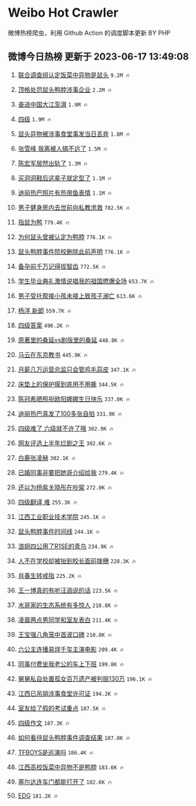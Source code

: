# Weibo Hot Crawler 



微博热榜爬虫，利用 Github Action 的调度脚本更新 BY PHP 


## 微博今日热榜 更新于 2023-06-17 13:49:08 
1. [联合调查组认定饭菜中异物是鼠头](https://s.weibo.com/weibo?q=%23%E8%81%94%E5%90%88%E8%B0%83%E6%9F%A5%E7%BB%84%E8%AE%A4%E5%AE%9A%E9%A5%AD%E8%8F%9C%E4%B8%AD%E5%BC%82%E7%89%A9%E6%98%AF%E9%BC%A0%E5%A4%B4%23&t=31&band_rank=1&Refer=top) `9.2M 🔥` 

1. [顶格处罚鼠头鸭脖涉事企业](https://s.weibo.com/weibo?q=%23%E9%A1%B6%E6%A0%BC%E5%A4%84%E7%BD%9A%E9%BC%A0%E5%A4%B4%E9%B8%AD%E8%84%96%E6%B6%89%E4%BA%8B%E4%BC%81%E4%B8%9A%23&t=31&band_rank=2&Refer=top) `2.2M 🔥` 

1. [奋进中国大江澎湃](https://s.weibo.com/weibo?q=%23%E5%A5%8B%E8%BF%9B%E4%B8%AD%E5%9B%BD%E5%A4%A7%E6%B1%9F%E6%BE%8E%E6%B9%83%23&t=31&band_rank=3&Refer=top) `1.9M 🔥` 

1. [四级](https://s.weibo.com/weibo?q=%E5%9B%9B%E7%BA%A7&t=31&band_rank=4&Refer=top) `1.9M 🔥` 

1. [鼠头异物被涉事食堂事发当日丢弃](https://s.weibo.com/weibo?q=%23%E9%BC%A0%E5%A4%B4%E5%BC%82%E7%89%A9%E8%A2%AB%E6%B6%89%E4%BA%8B%E9%A3%9F%E5%A0%82%E4%BA%8B%E5%8F%91%E5%BD%93%E6%97%A5%E4%B8%A2%E5%BC%83%23&t=31&band_rank=5&Refer=top) `1.8M 🔥` 

1. [张雪峰 我离被人搞不远了](https://s.weibo.com/weibo?q=%E5%BC%A0%E9%9B%AA%E5%B3%B0%20%E6%88%91%E7%A6%BB%E8%A2%AB%E4%BA%BA%E6%90%9E%E4%B8%8D%E8%BF%9C%E4%BA%86&t=31&band_rank=6&Refer=top) `1.5M 🔥` 

1. [陈宏军居然出轨了](https://s.weibo.com/weibo?q=%23%E9%99%88%E5%AE%8F%E5%86%9B%E5%B1%85%E7%84%B6%E5%87%BA%E8%BD%A8%E4%BA%86%23&t=31&band_rank=7&Refer=top) `1.3M 🔥` 

1. [买洞洞鞋后这辈子就定型了](https://s.weibo.com/weibo?q=%23%E4%B9%B0%E6%B4%9E%E6%B4%9E%E9%9E%8B%E5%90%8E%E8%BF%99%E8%BE%88%E5%AD%90%E5%B0%B1%E5%AE%9A%E5%9E%8B%E4%BA%86%23&t=31&band_rank=8&Refer=top) `1.1M 🔥` 

1. [迪丽热巴照片有热带鱼表情](https://s.weibo.com/weibo?q=%23%E8%BF%AA%E4%B8%BD%E7%83%AD%E5%B7%B4%E7%85%A7%E7%89%87%E6%9C%89%E7%83%AD%E5%B8%A6%E9%B1%BC%E8%A1%A8%E6%83%85%23&t=31&band_rank=9&Refer=top) `1.1M 🔥` 

1. [男子健身房内去世前向私教求救](https://s.weibo.com/weibo?q=%23%E7%94%B7%E5%AD%90%E5%81%A5%E8%BA%AB%E6%88%BF%E5%86%85%E5%8E%BB%E4%B8%96%E5%89%8D%E5%90%91%E7%A7%81%E6%95%99%E6%B1%82%E6%95%91%23&t=31&band_rank=10&Refer=top) `782.5K 🔥` 

1. [指鼠为鸭](https://s.weibo.com/weibo?q=%E6%8C%87%E9%BC%A0%E4%B8%BA%E9%B8%AD&t=31&band_rank=11&Refer=top) `779.4K 🔥` 

1. [为何鼠头曾被认定为鸭脖](https://s.weibo.com/weibo?q=%23%E4%B8%BA%E4%BD%95%E9%BC%A0%E5%A4%B4%E6%9B%BE%E8%A2%AB%E8%AE%A4%E5%AE%9A%E4%B8%BA%E9%B8%AD%E8%84%96%23&t=31&band_rank=12&Refer=top) `776.1K 🔥` 

1. [鼠头鸭脖事件院校删除此前声明](https://s.weibo.com/weibo?q=%23%E9%BC%A0%E5%A4%B4%E9%B8%AD%E8%84%96%E4%BA%8B%E4%BB%B6%E9%99%A2%E6%A0%A1%E5%88%A0%E9%99%A4%E6%AD%A4%E5%89%8D%E5%A3%B0%E6%98%8E%23&t=31&band_rank=13&Refer=top) `776.1K 🔥` 

1. [备孕前千万记得拔智齿](https://s.weibo.com/weibo?q=%23%E5%A4%87%E5%AD%95%E5%89%8D%E5%8D%83%E4%B8%87%E8%AE%B0%E5%BE%97%E6%8B%94%E6%99%BA%E9%BD%BF%23&t=31&band_rank=14&Refer=top) `772.5K 🔥` 

1. [学生毕业典礼激情说唱我的祖国燃爆全场](https://s.weibo.com/weibo?q=%23%E5%AD%A6%E7%94%9F%E6%AF%95%E4%B8%9A%E5%85%B8%E7%A4%BC%E6%BF%80%E6%83%85%E8%AF%B4%E5%94%B1%E6%88%91%E7%9A%84%E7%A5%96%E5%9B%BD%E7%87%83%E7%88%86%E5%85%A8%E5%9C%BA%23&t=31&band_rank=15&Refer=top) `653.7K 🔥` 

1. [男子受托帮接小孩未接上致孩子溺亡](https://s.weibo.com/weibo?q=%23%E7%94%B7%E5%AD%90%E5%8F%97%E6%89%98%E5%B8%AE%E6%8E%A5%E5%B0%8F%E5%AD%A9%E6%9C%AA%E6%8E%A5%E4%B8%8A%E8%87%B4%E5%AD%A9%E5%AD%90%E6%BA%BA%E4%BA%A1%23&t=31&band_rank=16&Refer=top) `613.6K 🔥` 

1. [杨洋 新郎](https://s.weibo.com/weibo?q=%E6%9D%A8%E6%B4%8B%20%E6%96%B0%E9%83%8E&t=31&band_rank=17&Refer=top) `559.7K 🔥` 

1. [四级答案](https://s.weibo.com/weibo?q=%E5%9B%9B%E7%BA%A7%E7%AD%94%E6%A1%88&t=31&band_rank=18&Refer=top) `496.2K 🔥` 

1. [原著里的桑延vs剧版里的桑延](https://s.weibo.com/weibo?q=%23%E5%8E%9F%E8%91%97%E9%87%8C%E7%9A%84%E6%A1%91%E5%BB%B6vs%E5%89%A7%E7%89%88%E9%87%8C%E7%9A%84%E6%A1%91%E5%BB%B6%23&t=31&band_rank=19&Refer=top) `448.8K 🔥` 

1. [马云在东京教书](https://s.weibo.com/weibo?q=%23%E9%A9%AC%E4%BA%91%E5%9C%A8%E4%B8%9C%E4%BA%AC%E6%95%99%E4%B9%A6%23&t=31&band_rank=20&Refer=top) `445.9K 🔥` 

1. [月薪几万运营总监只会管鸡毛蒜皮](https://s.weibo.com/weibo?q=%23%E6%9C%88%E8%96%AA%E5%87%A0%E4%B8%87%E8%BF%90%E8%90%A5%E6%80%BB%E7%9B%91%E5%8F%AA%E4%BC%9A%E7%AE%A1%E9%B8%A1%E6%AF%9B%E8%92%9C%E7%9A%AE%23&t=31&band_rank=21&Refer=top) `347.1K 🔥` 

1. [床垫上的保护膜到底用不用撕](https://s.weibo.com/weibo?q=%23%E5%BA%8A%E5%9E%AB%E4%B8%8A%E7%9A%84%E4%BF%9D%E6%8A%A4%E8%86%9C%E5%88%B0%E5%BA%95%E7%94%A8%E4%B8%8D%E7%94%A8%E6%92%95%23&t=31&band_rank=22&Refer=top) `344.5K 🔥` 

1. [陈冠希晒照祝欧阳娜娜生日快乐](https://s.weibo.com/weibo?q=%23%E9%99%88%E5%86%A0%E5%B8%8C%E6%99%92%E7%85%A7%E7%A5%9D%E6%AC%A7%E9%98%B3%E5%A8%9C%E5%A8%9C%E7%94%9F%E6%97%A5%E5%BF%AB%E4%B9%90%23&t=31&band_rank=23&Refer=top) `337.0K 🔥` 

1. [迪丽热巴真发了100多张自拍](https://s.weibo.com/weibo?q=%23%E8%BF%AA%E4%B8%BD%E7%83%AD%E5%B7%B4%E7%9C%9F%E5%8F%91%E4%BA%86100%E5%A4%9A%E5%BC%A0%E8%87%AA%E6%8B%8D%23&t=31&band_rank=24&Refer=top) `331.9K 🔥` 

1. [四级难了 六级就不许了哦](https://s.weibo.com/weibo?q=%E5%9B%9B%E7%BA%A7%E9%9A%BE%E4%BA%86%20%E5%85%AD%E7%BA%A7%E5%B0%B1%E4%B8%8D%E8%AE%B8%E4%BA%86%E5%93%A6&t=31&band_rank=25&Refer=top) `302.9K 🔥` 

1. [网友评选上半年烂剧之王](https://s.weibo.com/weibo?q=%23%E7%BD%91%E5%8F%8B%E8%AF%84%E9%80%89%E4%B8%8A%E5%8D%8A%E5%B9%B4%E7%83%82%E5%89%A7%E4%B9%8B%E7%8E%8B%23&t=31&band_rank=26&Refer=top) `302.6K 🔥` 

1. [白鹿张凌赫](https://s.weibo.com/weibo?q=%E7%99%BD%E9%B9%BF%E5%BC%A0%E5%87%8C%E8%B5%AB&t=31&band_rank=27&Refer=top) `302.1K 🔥` 

1. [已婚同事非要把她哥介绍给我](https://s.weibo.com/weibo?q=%23%E5%B7%B2%E5%A9%9A%E5%90%8C%E4%BA%8B%E9%9D%9E%E8%A6%81%E6%8A%8A%E5%A5%B9%E5%93%A5%E4%BB%8B%E7%BB%8D%E7%BB%99%E6%88%91%23&t=31&band_rank=28&Refer=top) `279.4K 🔥` 

1. [还以为杨紫关晓彤在吵架](https://s.weibo.com/weibo?q=%23%E8%BF%98%E4%BB%A5%E4%B8%BA%E6%9D%A8%E7%B4%AB%E5%85%B3%E6%99%93%E5%BD%A4%E5%9C%A8%E5%90%B5%E6%9E%B6%23&t=31&band_rank=29&Refer=top) `272.0K 🔥` 

1. [四级翻译 难](https://s.weibo.com/weibo?q=%E5%9B%9B%E7%BA%A7%E7%BF%BB%E8%AF%91%20%E9%9A%BE&t=31&band_rank=30&Refer=top) `255.3K 🔥` 

1. [江西工业职业技术学院](https://s.weibo.com/weibo?q=%E6%B1%9F%E8%A5%BF%E5%B7%A5%E4%B8%9A%E8%81%8C%E4%B8%9A%E6%8A%80%E6%9C%AF%E5%AD%A6%E9%99%A2&t=31&band_rank=31&Refer=top) `245.1K 🔥` 

1. [鼠头鸭脖事件时间线](https://s.weibo.com/weibo?q=%23%E9%BC%A0%E5%A4%B4%E9%B8%AD%E8%84%96%E4%BA%8B%E4%BB%B6%E6%97%B6%E9%97%B4%E7%BA%BF%23&t=31&band_rank=32&Refer=top) `244.1K 🔥` 

1. [浪姐四公用了R1SE的青鸟](https://s.weibo.com/weibo?q=%23%E6%B5%AA%E5%A7%90%E5%9B%9B%E5%85%AC%E7%94%A8%E4%BA%86R1SE%E7%9A%84%E9%9D%92%E9%B8%9F%23&t=31&band_rank=33&Refer=top) `234.9K 🔥` 

1. [人不在学校却被抬到校长面前拨穗](https://s.weibo.com/weibo?q=%23%E4%BA%BA%E4%B8%8D%E5%9C%A8%E5%AD%A6%E6%A0%A1%E5%8D%B4%E8%A2%AB%E6%8A%AC%E5%88%B0%E6%A0%A1%E9%95%BF%E9%9D%A2%E5%89%8D%E6%8B%A8%E7%A9%97%23&t=31&band_rank=34&Refer=top) `228.3K 🔥` 

1. [肖春生转戒指](https://s.weibo.com/weibo?q=%23%E8%82%96%E6%98%A5%E7%94%9F%E8%BD%AC%E6%88%92%E6%8C%87%23&t=31&band_rank=35&Refer=top) `225.2K 🔥` 

1. [王一博真的有听汪涵说的话](https://s.weibo.com/weibo?q=%23%E7%8E%8B%E4%B8%80%E5%8D%9A%E7%9C%9F%E7%9A%84%E6%9C%89%E5%90%AC%E6%B1%AA%E6%B6%B5%E8%AF%B4%E7%9A%84%E8%AF%9D%23&t=31&band_rank=36&Refer=top) `223.5K 🔥` 

1. [水哥家的生态系统有多惊人](https://s.weibo.com/weibo?q=%23%E6%B0%B4%E5%93%A5%E5%AE%B6%E7%9A%84%E7%94%9F%E6%80%81%E7%B3%BB%E7%BB%9F%E6%9C%89%E5%A4%9A%E6%83%8A%E4%BA%BA%23&t=31&band_rank=37&Refer=top) `218.8K 🔥` 

1. [凌晨两点男同学和室友表白](https://s.weibo.com/weibo?q=%23%E5%87%8C%E6%99%A8%E4%B8%A4%E7%82%B9%E7%94%B7%E5%90%8C%E5%AD%A6%E5%92%8C%E5%AE%A4%E5%8F%8B%E8%A1%A8%E7%99%BD%23&t=31&band_rank=38&Refer=top) `211.4K 🔥` 

1. [王宝强八角笼中首波口碑](https://s.weibo.com/weibo?q=%23%E7%8E%8B%E5%AE%9D%E5%BC%BA%E5%85%AB%E8%A7%92%E7%AC%BC%E4%B8%AD%E9%A6%96%E6%B3%A2%E5%8F%A3%E7%A2%91%23&t=31&band_rank=39&Refer=top) `210.8K 🔥` 

1. [六公主连播易烊千玺主演电影](https://s.weibo.com/weibo?q=%23%E5%85%AD%E5%85%AC%E4%B8%BB%E8%BF%9E%E6%92%AD%E6%98%93%E7%83%8A%E5%8D%83%E7%8E%BA%E4%B8%BB%E6%BC%94%E7%94%B5%E5%BD%B1%23&t=31&band_rank=40&Refer=top) `209.4K 🔥` 

1. [同事付费坐我老公的车上下班](https://s.weibo.com/weibo?q=%23%E5%90%8C%E4%BA%8B%E4%BB%98%E8%B4%B9%E5%9D%90%E6%88%91%E8%80%81%E5%85%AC%E7%9A%84%E8%BD%A6%E4%B8%8A%E4%B8%8B%E7%8F%AD%23&t=31&band_rank=41&Refer=top) `199.8K 🔥` 

1. [舅舅私自处置孤女百万遗产被判赔130万](https://s.weibo.com/weibo?q=%23%E8%88%85%E8%88%85%E7%A7%81%E8%87%AA%E5%A4%84%E7%BD%AE%E5%AD%A4%E5%A5%B3%E7%99%BE%E4%B8%87%E9%81%97%E4%BA%A7%E8%A2%AB%E5%88%A4%E8%B5%94130%E4%B8%87%23&t=31&band_rank=42&Refer=top) `196.1K 🔥` 

1. [江西已吊销涉事食堂许可证](https://s.weibo.com/weibo?q=%23%E6%B1%9F%E8%A5%BF%E5%B7%B2%E5%90%8A%E9%94%80%E6%B6%89%E4%BA%8B%E9%A3%9F%E5%A0%82%E8%AE%B8%E5%8F%AF%E8%AF%81%23&t=31&band_rank=43&Refer=top) `194.2K 🔥` 

1. [室友给了假的考试重点](https://s.weibo.com/weibo?q=%23%E5%AE%A4%E5%8F%8B%E7%BB%99%E4%BA%86%E5%81%87%E7%9A%84%E8%80%83%E8%AF%95%E9%87%8D%E7%82%B9%23&t=31&band_rank=44&Refer=top) `187.5K 🔥` 

1. [四级作文](https://s.weibo.com/weibo?q=%E5%9B%9B%E7%BA%A7%E4%BD%9C%E6%96%87&t=31&band_rank=45&Refer=top) `187.3K 🔥` 

1. [如何看待鼠头鸭脖事件调查结果](https://s.weibo.com/weibo?q=%23%E5%A6%82%E4%BD%95%E7%9C%8B%E5%BE%85%E9%BC%A0%E5%A4%B4%E9%B8%AD%E8%84%96%E4%BA%8B%E4%BB%B6%E8%B0%83%E6%9F%A5%E7%BB%93%E6%9E%9C%23&t=31&band_rank=46&Refer=top) `187.0K 🔥` 

1. [TFBOYS是巡演吗](https://s.weibo.com/weibo?q=TFBOYS%E6%98%AF%E5%B7%A1%E6%BC%94%E5%90%97&t=31&band_rank=47&Refer=top) `186.4K 🔥` 

1. [江西高校饭菜中异物不是鸭脖](https://s.weibo.com/weibo?q=%23%E6%B1%9F%E8%A5%BF%E9%AB%98%E6%A0%A1%E9%A5%AD%E8%8F%9C%E4%B8%AD%E5%BC%82%E7%89%A9%E4%B8%8D%E6%98%AF%E9%B8%AD%E8%84%96%23&t=31&band_rank=48&Refer=top) `183.6K 🔥` 

1. [塞尔达连车门都能打开了](https://s.weibo.com/weibo?q=%E5%A1%9E%E5%B0%94%E8%BE%BE%E8%BF%9E%E8%BD%A6%E9%97%A8%E9%83%BD%E8%83%BD%E6%89%93%E5%BC%80%E4%BA%86&t=31&band_rank=49&Refer=top) `182.6K 🔥` 

1. [EDG](https://s.weibo.com/weibo?q=EDG&t=31&band_rank=50&Refer=top) `181.2K 🔥` 

